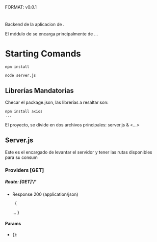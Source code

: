 FORMAT: v0.0.1

# <NAME APP>

Backend de la aplicacion de <NAME APP>.

El módulo de <NAME APP> se encarga principalmente de ...

# Starting Comands
```
npm install
```

```
node server.js
```


## Librerías Mandatorias

Checar el package.json, las librerías a resaltar son:

    npm install axios
    ...

El proyecto, se divide en dos archivos principales: server.js & <...>

## Server.js
Este es el encargado de levantar el servidor y tener las rutas disponibles para su consum


### Providers [GET]

##### Route: [GET]'/'

 + Response 200 (application/json)

		{
      ...
    }
        
#### Params

 + {}: 

